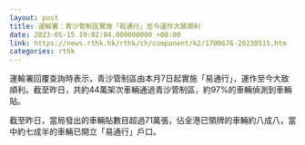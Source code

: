 ```yaml
---
layout: post
title: 運輸署：青沙管制區實施「易通行」至今運作大致順利
date: 2023-05-15 19:02:04.000000000 +08:00
link: https://news.rthk.hk/rthk/ch/component/k2/1700676-20230515.htm
categories: rthk
---
```


運輸署回覆查詢時表示，青沙管制區由本月7日起實施「易通行」，運作至今大致順利。截至昨日，共約44萬架次車輛通過青沙管制區，約97%的車輛偵測到車輛貼。

截至昨日，當局發出的車輛貼數目超過71萬張，佔全港已領牌的車輛約八成八，當中約七成半的車輛已開立「易通行」戶口。
